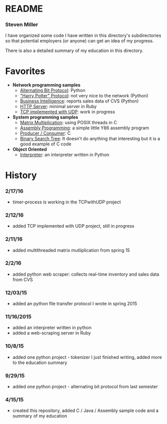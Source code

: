 # README
### Steven Miller

I have organized some code I have written in this directory's subdirectories so that potential employers (or anyone) can get an idea of my progress.

There is also a detailed summary of my education in this directory.

# Favorites

* **Network programming samples**
	- <a href="https://github.com/sjmiller609/sampleCode/tree/master/read-the-README/Python/alternatingBitProtocol">Alternating Bit Protocol</a>: Python
	- <a href="https://github.com/sjmiller609/sampleCode/tree/master/read-the-README/Python/harryPotterProtocol">"Harry Potter" Protocol</a>: not very nice to the network (Python)
	- <a href="https://github.com/sjmiller609/sampleCode/tree/master/read-the-README/Python/WebScrapeDataAqu">Business Intelligence</a>: reports sales data of CVS (Python)
	- <a href="https://github.com/sjmiller609/sampleCode/tree/master/read-the-README/Ruby">HTTP Server</a>: minimal server in Ruby
	- <a href="https://github.com/sjmiller609/sampleCode/tree/master/read-the-README/C/TCPwithUDP">TCP implemented with UDP</a>: work in progress
* **System programming samples**
	- <a href="https://github.com/sjmiller609/sampleCode/tree/master/read-the-README/C/matrix_mult">Matrix Multiplication</a>: using POSIX threads in C
	- <a href="https://github.com/sjmiller609/sampleCode/tree/master/read-the-README/Assembly/y86">Assembly Programming</a>: a simple little Y86 assembly program
	- <a href="https://github.com/sjmiller609/sampleCode/tree/master/read-the-README/C/multithreading">Producer / Consumer</a>: C
	- <a href="https://github.com/sjmiller609/sampleCode/tree/master/read-the-README/C/binarySearchTree">Binary Search Tree</a>: It doesn't do anything that interesting but it is a good example of C code
* **Object Oriented**
	- <a href="https://github.com/sjmiller609/sampleCode/tree/master/read-the-README/Python/interpreter">Interpreter</a>: an interpreter written in Python

# History

### 2/17/16
* timer-process is working in the TCPwithUDP project

### 2/12/16
* added TCP implemented with UDP project, still in progress

### 2/11/16
* added multithreaded matrix mutliplication from spring 15

### 2/2/16
* added python web scraper: collects real-time inventory and sales data from CVS

### 12/03/15
* added an python file transfer protocol I wrote in spring 2015

### 11/16/2015
* added an interpreter written in python
* added a web-scraping server in Ruby

### 10/8/15
* added one python project - tokenizer I just finished writing, added more to the education summary

### 9/29/15
* added one python project - alternating bit protocol from last semester

### 4/15/15
* created this repository, added C / Java / Assembly sample code and a summary of my education
